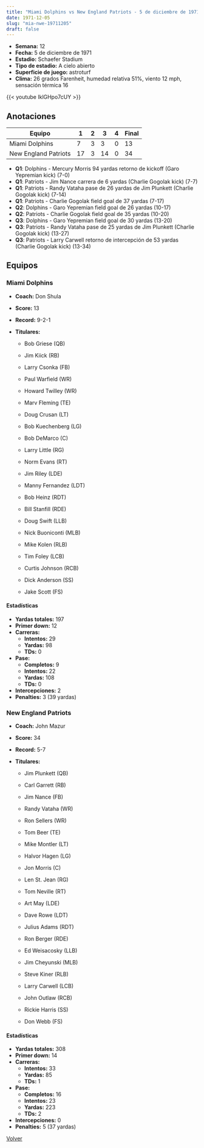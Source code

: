 ```yaml
---
title: "Miami Dolphins vs New England Patriots - 5 de diciembre de 1971"
date: 1971-12-05
slug: "mia-nwe-19711205"
draft: false
---
```


- **Semana:** 12
- **Fecha:** 5 de diciembre de 1971
- **Estadio:** Schaefer Stadium
- **Tipo de estadio:** A cielo abierto
- **Superficie de juego:** astroturf
- **Clima:** 26 grados Farenheit, humedad relativa 51%, viento 12 mph, sensación térmica 16


{{< youtube IklGHpo7cUY >}}


## Anotaciones
| Equipo | 1 | 2 | 3 | 4 | Final |
|--------|---|---|---|---|-------|
| Miami Dolphins  | 7 | 3 | 3 | 0  | 13 |
| New England Patriots  | 17 | 3 | 14 | 0  | 34 |
- **Q1**: Dolphins - Mercury Morris 94 yardas retorno de kickoff (Garo Yepremian kick) (7-0)
- **Q1**: Patriots - Jim Nance carrera de 6 yardas (Charlie Gogolak kick) (7-7)
- **Q1**: Patriots - Randy Vataha pase de 26 yardas de Jim Plunkett (Charlie Gogolak kick) (7-14)
- **Q1**: Patriots - Charlie Gogolak field goal de 37 yardas (7-17)
- **Q2**: Dolphins - Garo Yepremian field goal de 26 yardas (10-17)
- **Q2**: Patriots - Charlie Gogolak field goal de 35 yardas (10-20)
- **Q3**: Dolphins - Garo Yepremian field goal de 30 yardas (13-20)
- **Q3**: Patriots - Randy Vataha pase de 25 yardas de Jim Plunkett (Charlie Gogolak kick) (13-27)
- **Q3**: Patriots - Larry Carwell retorno de intercepción de 53 yardas (Charlie Gogolak kick) (13-34)


## Equipos


### Miami Dolphins
* **Coach:** Don Shula
* **Score:** 13
* **Record:** 9-2-1
* **Titulares:** 

  * Bob Griese (QB) 

  * Jim Kiick (RB) 

  * Larry Csonka (FB) 

  * Paul Warfield (WR) 

  * Howard Twilley (WR) 

  * Marv Fleming (TE) 

  * Doug Crusan (LT) 

  * Bob Kuechenberg (LG) 

  * Bob DeMarco (C) 

  * Larry Little (RG) 

  * Norm Evans (RT) 

  * Jim Riley (LDE) 

  * Manny Fernandez (LDT) 

  * Bob Heinz (RDT) 

  * Bill Stanfill (RDE) 

  * Doug Swift (LLB) 

  * Nick Buoniconti (MLB) 

  * Mike Kolen (RLB) 

  * Tim Foley (LCB) 

  * Curtis Johnson (RCB) 

  * Dick Anderson (SS) 

  * Jake Scott (FS) 

#### Estadísticas
* **Yardas totales:** 197
* **Primer down:** 12
* **Carreras:**
  * **Intentos:** 29
  * **Yardas:** 98
  * **TDs:** 0
* **Pase:**
  * **Completos:** 9
  * **Intentos:** 22
  * **Yardas:** 108
  * **TDs:** 0
* **Intercepciones:** 2
* **Penalties:** 3 (39 yardas)

### New England Patriots
* **Coach:** John Mazur
* **Score:** 34
* **Record:** 5-7
* **Titulares:** 

  * Jim Plunkett (QB) 

  * Carl Garrett (RB) 

  * Jim Nance (FB) 

  * Randy Vataha (WR) 

  * Ron Sellers (WR) 

  * Tom Beer (TE) 

  * Mike Montler (LT) 

  * Halvor Hagen (LG) 

  * Jon Morris (C) 

  * Len St. Jean (RG) 

  * Tom Neville (RT) 

  * Art May (LDE) 

  * Dave Rowe (LDT) 

  * Julius Adams (RDT) 

  * Ron Berger (RDE) 

  * Ed Weisacosky (LLB) 

  * Jim Cheyunski (MLB) 

  * Steve Kiner (RLB) 

  * Larry Carwell (LCB) 

  * John Outlaw (RCB) 

  * Rickie Harris (SS) 

  * Don Webb (FS) 

#### Estadísticas
* **Yardas totales:** 308
* **Primer down:** 14
* **Carreras:**
  * **Intentos:** 33
  * **Yardas:** 85
  * **TDs:** 1
* **Pase:**
  * **Completos:** 16
  * **Intentos:** 23
  * **Yardas:** 223
  * **TDs:** 2
* **Intercepciones:** 0
* **Penalties:** 5 (37 yardas)


[Volver](/historia/1971)
